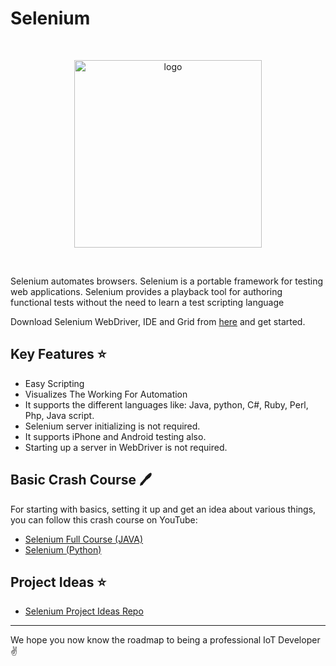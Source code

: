 # Selenium

<br>
<p align="center"><img src="https://camo.githubusercontent.com/74ed64243ba05754329bc527cd4240ebd1c087a1/68747470733a2f2f73656c656e69756d2e6465762f696d616765732f73656c656e69756d5f6c6f676f5f7371756172655f677265656e2e706e67" alt="logo" width="300"/></a>
</p>
<br>

Selenium automates browsers. Selenium is a portable framework for testing web applications. Selenium provides a playback tool for authoring functional tests without the need to learn a test scripting language

Download Selenium WebDriver, IDE and Grid from [here](https://www.selenium.dev/) and get started.

## Key Features :star:

* Easy Scripting 
* Visualizes The Working For Automation
* It supports the different languages like: Java, python, C#, Ruby, Perl, Php, Java script.
* Selenium server initializing is not required.
* It supports iPhone and Android testing also.
* Starting up a server in WebDriver is not required.


## Basic Crash Course :pen:

For starting with basics, setting it up and get an idea about various things, you can follow this crash course on YouTube:

* [Selenium Full Course (JAVA)](https://www.youtube.com/watch?v=FRn5J31eAMw)
* [Selenium (Python)](https://www.youtube.com/watch?v=o3tYiyE_OXE)


## Project Ideas :star:

- [Selenium Project Ideas Repo](https://github.com/christian-bromann/awesome-selenium)

<hr>

We hope you now know the roadmap to being a professional IoT Developer :v: